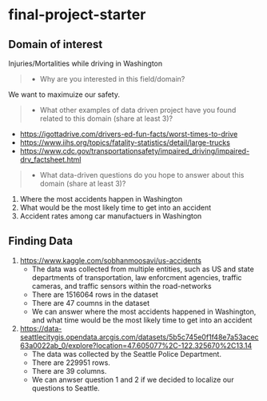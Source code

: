 # final-project-starter

## Domain of interest
Injuries/Mortalities while driving in Washington

> - Why are you interested in this field/domain?

We want to maximuize our safety.
> - What other examples of data driven project have you found related to this domain (share at least 3)?

* https://igottadrive.com/drivers-ed-fun-facts/worst-times-to-drive
* https://www.iihs.org/topics/fatality-statistics/detail/large-trucks
* https://www.cdc.gov/transportationsafety/impaired_driving/impaired-drv_factsheet.html
> - What data-driven questions do you hope to answer about this domain (share at least 3)?

1. Where the most accidents happen in Washington
2. What would be the most likely time to get into an accident
3. Accident rates among car manufactuers in Washington

## Finding Data

1. https://www.kaggle.com/sobhanmoosavi/us-accidents
   * The data was collected from multiple entities, such as US and state departments of transportation, law enforcment agencies, traffic cameras, and traffic sensors within the    road-networks
   * There are 1516064 rows in the dataset
   * There are 47 coumns in the dataset
   * We can answer where the most accidents happened in Washington, and what time would be the most likely time to get into an accident
2. https://data-seattlecitygis.opendata.arcgis.com/datasets/5b5c745e0f1f48e7a53acec63a0022ab_0/explore?location=47.605077%2C-122.325670%2C13.14
   * The data was collected by the Seattle Police Department.
   * There are 229951 rows.
   * There are 39 columns.
   * We can anwser question 1 and 2 if we decided to localize our questions to Seattle.
